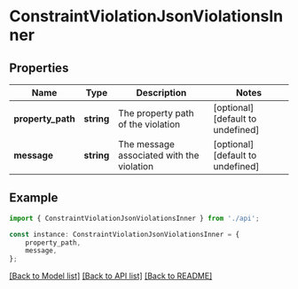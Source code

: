 # ConstraintViolationJsonViolationsInner


## Properties

Name | Type | Description | Notes
------------ | ------------- | ------------- | -------------
**property_path** | **string** | The property path of the violation | [optional] [default to undefined]
**message** | **string** | The message associated with the violation | [optional] [default to undefined]

## Example

```typescript
import { ConstraintViolationJsonViolationsInner } from './api';

const instance: ConstraintViolationJsonViolationsInner = {
    property_path,
    message,
};
```

[[Back to Model list]](../README.md#documentation-for-models) [[Back to API list]](../README.md#documentation-for-api-endpoints) [[Back to README]](../README.md)
